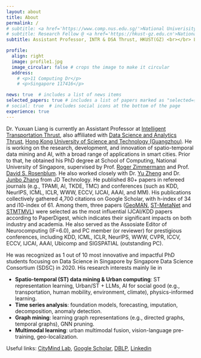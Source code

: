 ```yaml
---
layout: about
title: About
permalink: /
# subtitle: <a href='https://www.comp.nus.edu.sg/'>National Univerisity of Singapore</a>. 11 Computing Dr, Singapore 117416.
# subtitle: Research Fellow @ <a href='https://hkust-gz.edu.cn'>National University of Singapore</a>
subtitle: Assistant Professor, INTR & DSA Thrust, HKUST(GZ) <br></br> Leading the <a href='https://citymind.top'>CityMind Lab</a>

profile:
  align: right
  image: profile1.jpg
  image_circular: false # crops the image to make it circular
  address: 
    # <p>11 Computing Dr</p>
    # <p>Singapore 117416</p>

news: true  # includes a list of news items
selected_papers: true # includes a list of papers marked as "selected={true}"
# social: true  # includes social icons at the bottom of the page
experience: true
---
```


Dr. Yuxuan Liang is currently an Assistant Professor at [Intelligent Transportation Thrust](https://hkust-gz.edu.cn/academics/hubs-and-thrust-areas/systems-hub/intelligent-transportation/), also affiliated with [Data Science and Analytics Thrust](https://hkust-gz.edu.cn/academics/hubs-and-thrust-areas/information-hub/data-science-and-analytics/), [Hong Kong University of Science and Technology (Guangzhou)](https://hkust-gz.edu.cn/). He is working on the research, development, and innovation of spatio-temporal data mining and AI, with a broad range of applications in smart cities. Prior to that, he obtained his PhD degree at School of Computing, National University of Singapore, supervised by Prof. [Roger Zimmermann](https://www.comp.nus.edu.sg/cs/people/rogerz) and Prof. [David S. Rosenblum](https://cs.gmu.edu/~dsr/). He also worked closely with Dr. [Yu Zheng](http://urban-computing.com/yuzheng) and Dr. [Junbo Zhang](https://zhangjunbo.org/) from JD Technology. He published 80+ papers in refereed journals (e.g., TPAMI, AI, TKDE, TMC) and conferences (such as KDD, NeurIPS, ICML, ICLR, WWW, ECCV, IJCAI, AAAI, and MM). His publications collectively gathered 4,700 citations on Google Scholar, with h-index of 34 and i10-index of 61. Among them, three papers ([GeoMAN](https://www.ijcai.org/Proceedings/2018/0476.pdf), [ST-MetaNet](http://urban-computing.com/pdf/kdd_2019_camera_ready_ST_MetaNet.pdf) and [STMTMVL](https://www.microsoft.com/en-us/research/wp-content/uploads/2016/06/ijcai16-Zheng-water-quality.pdf)) were selected as the most influential IJCAI/KDD papers according to PaperDigest, which indicates their significant impacts on both industry and academia. He also served as the Assosiate Editor of Neurocomputing (IF=6.0), and PC member (or reviewer) for prestigious conferences, including KDD, ICML, ICLR, NeurIPS, WWW, CVPR, ICCV, ECCV, IJCAI, AAAI, Ubicomp and SIGSPATIAL (outstanding PC).

He was recognized as 1 out of 10 most innovative and impactful PhD students focusing on Data Science in Singapore by Singapore Data Science Consortium (SDSC) in 2020. His research interests mainly lie in
- **Spatio-temporal (ST) data mining & Urban computing**: ST representation learning, Urban/ST + LLMs, AI for social good (e.g., transportation, human mobility, environment, climate), physics-informed learning.
- **Time series analysis**: foundation models, forecasting, imputation, decomposition, anomaly detection.
- **Graph mining**: learning graph representations (e.g., directed graphs, temporal graphs), GNN pruning.
- **Multimodal learning**: urban multimodal fusion, vision-language pre-training, geo-localization.

Useful links: [CityMind Lab](https://citymind.top), [Google Scholar](https://scholar.google.com/citations?user=n9cODgcAAAAJ), [DBLP](https://dblp.org/pid/183/0977.html), [Linkedin](https://www.linkedin.com/in/yoshall/)

<!-- Write your biography here. Tell the world about yourself. Link to your favorite [subreddit](http://reddit.com). You can put a picture in, too. The code is already in, just name your picture `prof_pic.jpg` and put it in the `img/` folder.

Put your address / P.O. box / other info right below your picture. You can also disable any these elements by editing `profile` property of the YAML header of your `_pages/about.md`. Edit `_bibliography/papers.bib` and Jekyll will render your [publications page](/al-folio/publications/) automatically.

Link to your social media connections, too. This theme is set up to use [Font Awesome icons](http://fortawesome.github.io/Font-Awesome/) and [Academicons](https://jpswalsh.github.io/academicons/), like the ones below. Add your Facebook, Twitter, LinkedIn, Google Scholar, or just disable all of them. -->
